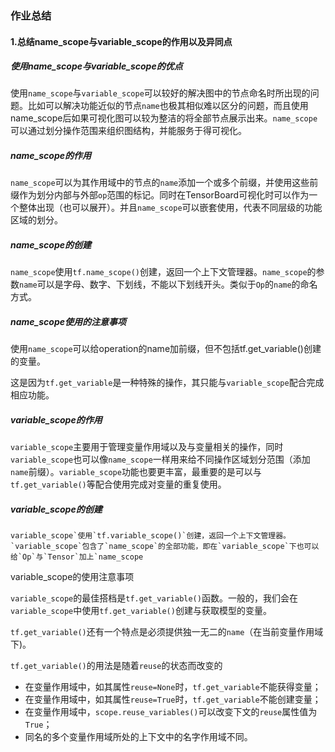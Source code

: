 ### 作业总结

#### 1.总结name_scope与variable_scope的作用以及异同点

##### 使用name_scope与variable_scope的优点

使用`name_scope`与`variable_scope`可以较好的解决图中的节点命名时所出现的问题。比如可以解决功能近似的节点`name`也极其相似难以区分的问题，而且使用name_scope后如果可视化图可以较为整洁的将全部节点展示出来。`name_scope`可以通过划分操作范围来组织图结构，并能服务于得可视化。

##### name_scope的作用

`name_scope`可以为其作用域中的节点的`name`添加一个或多个前缀，并使用这些前缀作为划分内部与外部`op`范围的标记。同时在TensorBoard可视化时可以作为一个整体出现（也可以展开）。并且`name_scope`可以嵌套使用，代表不同层级的功能区域的划分。

##### name_scope的创建

`name_scope`使用`tf.name_scope()`创建，返回一个上下文管理器。`name_scope`的参数`name`可以是字母、数字、下划线，不能以下划线开头。类似于`Op`的`name`的命名方式。

##### name_scope使用的注意事项

使用`name_scope`可以给operation的name加前缀，但不包括tf.get_variable()创建的变量。

这是因为`tf.get_variable`是一种特殊的操作，其只能与`variable_scope`配合完成相应功能。

##### variable_scope的作用

`variable_scope`主要用于管理变量作用域以及与变量相关的操作，同时`variable_scope`也可以像`name_scope`一样用来给不同操作区域划分范围（添加`name`前缀）。`variable_scope`功能也要更丰富，最重要的是可以与`tf.get_variable()`等配合使用完成对变量的重复使用。

##### variable_scope的创建

```
variable_scope`使用`tf.variable_scope()`创建，返回一个上下文管理器。`variable_scope`包含了`name_scope`的全部功能，即在`variable_scope`下也可以给`Op`与`Tensor`加上`name_scope
```

variable_scope的使用注意事项

`variable_scope`的最佳搭档是`tf.get_variable()`函数。一般的，我们会在`variable_scope`中使用`tf.get_variable()`创建与获取模型的变量。

`tf.get_variable()`还有一个特点是必须提供独一无二的`name`（在当前变量作用域下)。

`tf.get_variable()`的用法是随着`reuse`的状态而改变的

- 在变量作用域中，如其属性`reuse=None`时，`tf.get_variable`不能获得变量；
- 在变量作用域中，如其属性`reuse=True`时，`tf.get_variable`不能创建变量；
- 在变量作用域中，`scope.reuse_variables()`可以改变下文的`reuse`属性值为`True`；
- 同名的多个变量作用域所处的上下文中的名字作用域不同。